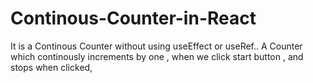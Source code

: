 # Continous-Counter-in-React
It is a Continous Counter without using useEffect or useRef.. A Counter which continously increments by one , when we click start button , and stops when clicked,  
